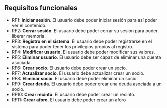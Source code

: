 ## Requisitos funcionales

- RF1: **Iniciar sesión**. El usuario debe poder iniciar sesión para así poder ver el contenido.
- RF2: **Cerrar sesión**. El usuario debe poder cerrar su sesión para poder liberar memoria.
- RF3: **Registro en el sistema**. El usuario debe poder registrarse en el sistema para poder tener los privilegios propios al registro.
- RF4: **Modificar usuario**. El usuario debe poder modificar sus valores.
- RF5: **Eliminar usuario**. El usuario debe ser capaz de eliminar una cuenta asociada.
- RF6: **Crear socio**. El usuario debe poder crear un socio.
- RF7: **Actualizar socio**. El usuario debe actualizar crear un socio.
- RF8: **Eliminar socio**. El usuario debe poder eliminar un socio.
- RF9: **Crear deuda**. El usuario debe poder crear una deuda asociada a un socio.
- RF10: **Crear recinto**. El usuario debe poder crear un recinto.
- RF11: **Crear aforo**. El usuario debe poder crear un aforo
